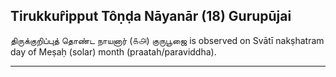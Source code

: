 ## Tirukkur̂ipput Tôṇḍa Nāyanār (18) Gurupūjai
திருக்குறிப்புத் தொண்ட நாயனார் (௧௮) குருபூஜை is observed on Svātī nakṣhatram day of Meṣaḥ (solar) month (praatah/paraviddha).



---
